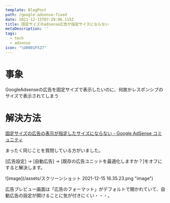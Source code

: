 ```yaml
---
template: BlogPost
path: /google-adsense-fixed
date: 2021-12-15T07:29:06.115Z
title: 固定サイズのadsense広告が指定サイズにならない
metaDescription: ''
tags:
  - tech
  - adsense
icon: "\U0001F527"
---
```

# 事象

GoogleAdsenseの広告を固定サイズで表示したいのに、何故かレスポンシブのサイズで表示されてしまう

# 解決方法

[固定サイズの広告の表示が指定したサイズにならない - Google AdSense コミュニティ](https://support.google.com/adsense/thread/27364951/%E5%9B%BA%E5%AE%9A%E3%82%B5%E3%82%A4%E3%82%BA%E3%81%AE%E5%BA%83%E5%91%8A%E3%81%AE%E8%A1%A8%E7%A4%BA%E3%81%8C%E6%8C%87%E5%AE%9A%E3%81%97%E3%81%9F%E3%82%B5%E3%82%A4%E3%82%BA%E3%81%AB%E3%81%AA%E3%82%89%E3%81%AA%E3%81%84?hl=ja)

まったく同じことを質問している方がいました。

\[広告設定] -> \[自動広告] -> \[既存の広告ユニットを最適化しますか？]をオフにすると解決します。

![image](/assets/スクリーンショット 2021-12-15 16.35.23.png "image")

広告プレビュー画面は「広告のフォーマット」がデフォルトで開かれていて、自動広告の設定が開けることに気が付きにくい・・・。
